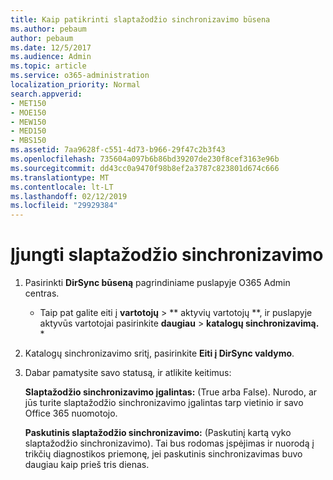 ```yaml
---
title: Kaip patikrinti slaptažodžio sinchronizavimo būsena
ms.author: pebaum
author: pebaum
ms.date: 12/5/2017
ms.audience: Admin
ms.topic: article
ms.service: o365-administration
localization_priority: Normal
search.appverid:
- MET150
- MOE150
- MEW150
- MED150
- MBS150
ms.assetid: 7aa9628f-c551-4d73-b966-29f47c2b3f43
ms.openlocfilehash: 735604a097b6b86bd39207de230f8cef3163e96b
ms.sourcegitcommit: dd43cc0a9470f98b8ef2a3787c823801d674c666
ms.translationtype: MT
ms.contentlocale: lt-LT
ms.lasthandoff: 02/12/2019
ms.locfileid: "29929384"
---
```

# <a name="enable-password-sync"></a>Įjungti slaptažodžio sinchronizavimo

1.  Pasirinkti **DirSync būseną** pagrindiniame puslapyje O365 Admin centras. 
    
     * Taip pat galite eiti į **vartotojų** \> ** aktyvių vartotojų **, ir puslapyje aktyvūs vartotojai pasirinkite **daugiau** \> **katalogų sinchronizavimą.** * 
    
2. Katalogų sinchronizavimo sritį, pasirinkite **Eiti į DirSync valdymo**. 
    
3. Dabar pamatysite savo statusą, ir atlikite keitimus:
    
    **Slaptažodžio sinchronizavimo įgalintas:** (True arba False). Nurodo, ar jūs turite slaptažodžio sinchronizavimo įgalintas tarp vietinio ir savo Office 365 nuomotojo. 
    
    **Paskutinis slaptažodžio sinchronizavimo:** (Paskutinį kartą vyko slaptažodžio sinchronizavimo). Tai bus rodomas įspėjimas ir nuorodą į trikčių diagnostikos priemonę, jei paskutinis sinchronizavimas buvo daugiau kaip prieš tris dienas. 
    

